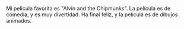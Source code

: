  Mi película favorita es "Alvin and the Chipmunks". La película es de comedia, y es muy divertidad.  Ha final feliz, y la pelicula es de dibujos animados. 
